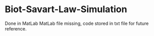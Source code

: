 # Biot-Savart-Law-Simulation
Done in MatLab
MatLab file missing, code stored in txt file for future reference.
